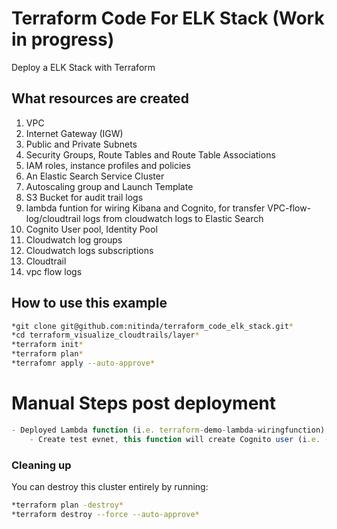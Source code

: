 # Terraform Code For ELK Stack (Work in progress)

Deploy a ELK Stack with Terraform

## What resources are created

1. VPC
2. Internet Gateway (IGW)
3. Public and Private Subnets
4. Security Groups, Route Tables and Route Table Associations
5. IAM roles, instance profiles and policies
6. An Elastic Search Service Cluster
7. Autoscaling group and Launch Template
8. S3 Bucket for audit trail logs
9. lambda funtion for wiring Kibana and Cognito, for transfer VPC-flow-log/cloudtrail logs from cloudwatch logs to Elastic Search
10. Cognito User pool, Identity Pool
11. Cloudwatch log groups
12. Cloudwatch logs subscriptions
13. Cloudtrail
14. vpc flow logs


## How to use this example

```bash
*git clone git@github.com:nitinda/terraform_code_elk_stack.git*
*cd terraform_visualize_cloudtrails/layer*
*terraform init*
*terraform plan*
*terrafomr apply --auto-approve*
```

# Manual Steps post deployment

```js
- Deployed Lambda function (i.e. terraform-demo-lambda-wiringfunction) needs to be executed before accessing the kibana
    - Create test evnet, this function will create Cognito user (i.e. - kibana default password : Abcd1234!)
```


### Cleaning up

You can destroy this cluster entirely by running:

```bash
*terraform plan -destroy*
*terraform destroy --force --auto-approve*
```
